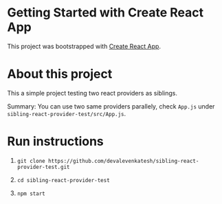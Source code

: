 # Getting Started with Create React App

This project was bootstrapped with [Create React App](https://github.com/facebook/create-react-app).

# About this project

This a simple project testing two react providers as siblings.

Summary: You can use two same providers parallely, check `App.js` under `sibling-react-provider-test/src/App.js`.

# Run instructions

1. `git clone https://github.com/devalevenkatesh/sibling-react-provider-test.git`

2. `cd sibling-react-provider-test`

3. `npm start`
